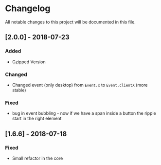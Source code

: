 # Changelog
All notable changes to this project will be documented in this file.

## [2.0.0] - 2018-07-23
### Added
- Gzipped Version

### Changed
- Changed event (only desktop) from ```Event.x``` to ```Event.clientX``` (more stable)

### Fixed
- bug in event bubbling - now if we have a span inside a button the ripple start in the right element

## [1.6.6] - 2018-07-18

### Fixed
- Small refactor in the core